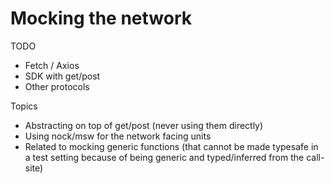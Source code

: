 # Mocking the network

TODO

- Fetch / Axios
- SDK with get/post
- Other protocols

Topics

- Abstracting on top of get/post (never using them directly)
- Using nock/msw for the network facing units
- Related to mocking generic functions (that cannot be made typesafe in a test setting because of being generic and typed/inferred from the call-site)

